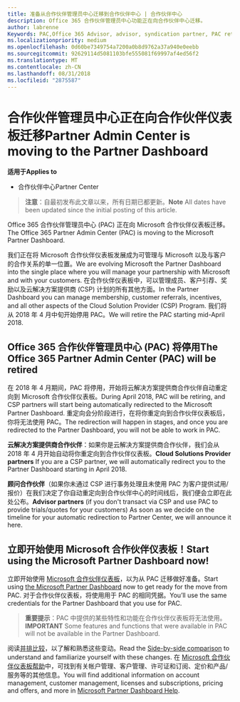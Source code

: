 ```yaml
---
title: 准备从合作伙伴管理员中心迁移到合作伙伴中心 | 合作伙伴中心
description: Office 365 合作伙伴管理员中心功能正在向合作伙伴中心迁移。
author: labrenne
Keywords: PAC,Office 365 Advisor, advisor, syndication partner, PAC retire, PAC retiring
ms.localizationpriority: medium
ms.openlocfilehash: 0d60be7349754a7200a0b8d9762a37a940e0eebb
ms.sourcegitcommit: 92629114d5081103bfe555081f69997af4ed56f2
ms.translationtype: MT
ms.contentlocale: zh-CN
ms.lasthandoff: 08/31/2018
ms.locfileid: "2875587"
---
```

# <a name="partner-admin-center-is-moving-to-the-partner-dashboard"></a><span data-ttu-id="d1a3b-103">合作伙伴管理员中心正在向合作伙伴仪表板迁移</span><span class="sxs-lookup"><span data-stu-id="d1a3b-103">Partner Admin Center is moving to the Partner Dashboard</span></span>

**<span data-ttu-id="d1a3b-104">适用于</span><span class="sxs-lookup"><span data-stu-id="d1a3b-104">Applies to</span></span>**

-  <span data-ttu-id="d1a3b-105">合作伙伴中心</span><span class="sxs-lookup"><span data-stu-id="d1a3b-105">Partner Center</span></span>

><span data-ttu-id="d1a3b-106">**注意**：自最初发布此文章以来，所有日期已都更新。</span><span class="sxs-lookup"><span data-stu-id="d1a3b-106">**Note** All dates have been updated since the initial posting of this article.</span></span>

<span data-ttu-id="d1a3b-107">Office 365 合作伙伴管理员中心 (PAC) 正在向 Microsoft 合作伙伴仪表板迁移。</span><span class="sxs-lookup"><span data-stu-id="d1a3b-107">The Office 365 Partner Admin Center (PAC) is moving to the Microsoft Partner Dashboard.</span></span>

<span data-ttu-id="d1a3b-108">我们正在将 Microsoft 合作伙伴仪表板发展成为可管理与 Microsoft 以及与客户的合作关系的单一位置。</span><span class="sxs-lookup"><span data-stu-id="d1a3b-108">We are evolving Microsoft the Partner Dashboard into the single place where you will manage your partnership with Microsoft and with your customers.</span></span> <span data-ttu-id="d1a3b-109">在合作伙伴仪表板中，可以管理成员、客户引荐、奖励以及云解决方案提供商 (CSP) 计划的所有其他方面。</span><span class="sxs-lookup"><span data-stu-id="d1a3b-109">In the Partner Dashboard you can manage membership, customer referrals, incentives, and all other aspects of the Cloud Solution Provider (CSP) Program.</span></span> <span data-ttu-id="d1a3b-110">我们将从 2018 年 4 月中旬开始停用 PAC。</span><span class="sxs-lookup"><span data-stu-id="d1a3b-110">We will retire the PAC starting mid-April 2018.</span></span>

## <a name="the-office-365-partner-admin-center-pac-will-be-retired"></a><span data-ttu-id="d1a3b-111">Office 365 合作伙伴管理员中心 (PAC) 将停用</span><span class="sxs-lookup"><span data-stu-id="d1a3b-111">The Office 365 Partner Admin Center (PAC) will be retired</span></span>

<span data-ttu-id="d1a3b-112">在 2018 年 4 月期间，PAC 将停用，开始将云解决方案提供商合作伙伴自动重定向到 Microsoft 合作伙伴仪表板。</span><span class="sxs-lookup"><span data-stu-id="d1a3b-112">During April 2018, PAC will be retiring, and CSP partners will start being automatically redirected to the Microsoft Partner Dashboard.</span></span> <span data-ttu-id="d1a3b-113">重定向会分阶段进行，在将你重定向到合作伙伴仪表板后，你将无法使用 PAC。</span><span class="sxs-lookup"><span data-stu-id="d1a3b-113">The redirection will happen in stages, and once you are redirected to the Partner Dashboard, you will not be able to work in PAC.</span></span> 

<span data-ttu-id="d1a3b-114">**云解决方案提供商合作伙伴**：如果你是云解决方案提供商合作伙伴，我们会从 2018 年 4 月开始自动将你重定向到合作伙伴仪表板。</span><span class="sxs-lookup"><span data-stu-id="d1a3b-114">**Cloud Solutions Provider partners** If you are a CSP partner, we will automatically redirect you to the Partner Dashboard starting in April 2018.</span></span> 

<span data-ttu-id="d1a3b-115">**顾问合作伙伴**（如果你未通过 CSP 进行事务处理且未使用 PAC 为客户提供试用/报价）在我们决定了你自动重定向到合作伙伴中心的时间线后，我们便会立即在此处公布。</span><span class="sxs-lookup"><span data-stu-id="d1a3b-115">**Advisor partners** (if you don't transact via CSP and use PAC to provide trials/quotes for your customers) As soon as we decide on the timeline for your automatic redirection to Partner Center, we will announce it here.</span></span> 


## <a name="start-using-the-microsoft-partner-dashboard-now"></a><span data-ttu-id="d1a3b-116">立即开始使用 Microsoft 合作伙伴仪表板！</span><span class="sxs-lookup"><span data-stu-id="d1a3b-116">Start using the Microsoft Partner Dashboard now!</span></span>

<span data-ttu-id="d1a3b-117">立即开始使用 [Microsoft 合作伙伴仪表板](https://partnercenter.microsoft.com/)，以为从 PAC 迁移做好准备。</span><span class="sxs-lookup"><span data-stu-id="d1a3b-117">Start using [the Microsoft Partner Dashboard](https://partnercenter.microsoft.com/)  now to get ready for the move from PAC.</span></span>  <span data-ttu-id="d1a3b-118">对于合作伙伴仪表板，将使用用于 PAC 的相同凭据。</span><span class="sxs-lookup"><span data-stu-id="d1a3b-118">You’ll use the same credentials for the Partner Dashboard that you use for PAC.</span></span> 

><span data-ttu-id="d1a3b-119">**重要提示**：PAC 中提供的某些特性和功能在合作伙伴仪表板将无法使用。</span><span class="sxs-lookup"><span data-stu-id="d1a3b-119">**IMPORTANT**  Some features and functions that were available in PAC will not be available in the Partner Dashboard.</span></span>

 <span data-ttu-id="d1a3b-120">阅读[并排比较](moving-from-pac-to-pc.md)，以了解和熟悉这些变动。</span><span class="sxs-lookup"><span data-stu-id="d1a3b-120">Read the [Side-by-side comparison](moving-from-pac-to-pc.md) to understand and familiarize yourself with these changes.</span></span>  <span data-ttu-id="d1a3b-121">在 [Microsoft 合作伙伴仪表板帮助](https://partnercenter.microsoft.com/partner/help)中，可找到有关帐户管理、客户管理、许可证和订阅、定价和产品/服务等的其他信息。</span><span class="sxs-lookup"><span data-stu-id="d1a3b-121">You will find additional information on account management, customer management, licenses and subscriptions, pricing and offers, and more in [Microsoft Partner Dashboard Help](https://partnercenter.microsoft.com/partner/help).</span></span>

 